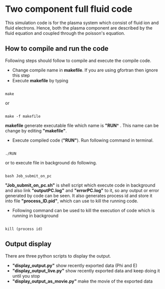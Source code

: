# Two component full fluid code

This simulation code is for the plasma system which consist of fluid
ion and fluid electrons. Hence, both the plasma component are described 
by the fluid equation and coupled through the poisson's equation. 

## How to compile and run the code 

Following steps should follow to compile and execute the compile code.
* Change compile name in **makefile**. If you are using gfortran then ignore this step
* Execute **makefile** by typing
<pre><code>
make
</code></pre>

or 

<pre><code>
make -f makefile
</code></pre>

**makefile** generate executable file which name is  **"RUN*** . This name can be change
by editing **"makefile"**. 

* Execute compiled code (**"RUN"**). Run following command in terminal.  
<pre><code>
./RUN
</code></pre>


or to execute file in background do following.
<pre><code>
bash Job_submit_on_pc
</code></pre>

**"Job_submit_on_pc.sh"** is shell script which execute code in background and also 
link **"outputPC.log"** and **"errorPC.log"** to it, so any output or error generated by 
code can be seen. It also generates process id and store it into file **"process_ID.pid"**, 
which can use to kill the running code.

* Following command can be used to kill the execution of code which is running 
  in background 
<pre><code>
kill (process id)
</code></pre>

## Output display 

There are three python scripts to display the output. 
* **"display_output.py"** show recently exported data (Phi and E)
* **"display_output_live.py"** show recently exported data and keep doing it until 
  you stop
* **"display_output_as_movie.py"** make the movie of the exported data    


